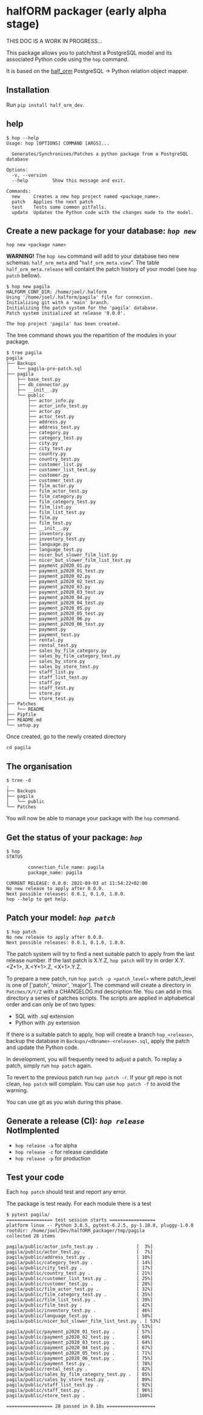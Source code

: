 # halfORM packager (early alpha stage)

THIS DOC IS A WORK IN PROGRESS...

This package allows you to patch/test a PostgreSQL model and its associated
Python code using the `hop` command.

It is based on the [half_orm](https://github.com/collorg/halfORM)
PostgreSQL &#8594; Python relation object mapper.


## Installation

Run `pip install half_orm_dev`.

## help

```
$ hop --help
Usage: hop [OPTIONS] COMMAND [ARGS]...

  Generates/Synchronises/Patches a python package from a PostgreSQL database

Options:
  -v, --version
  --help         Show this message and exit.

Commands:
  new     Creates a new hop project named <package_name>.
  patch   Applies the next patch
  test    Tests some common pitfalls.
  update  Updates the Python code with the changes made to the model.
  ```

## Create a new package for your database: *`hop new`*

```
hop new <package name>
```

**WARNING!** The `hop new` command will add to your database
two new schemas: `half_orm_meta` and "`half_orm_meta.view`".
The table `half_orm_meta.release` will containt the patch history
of your model (see `hop patch` bellow).


```
$ hop new pagila
HALFORM_CONF_DIR: /home/joel/.halform
Using '/home/joel/.halform/pagila' file for connexion.
Initializing git with a 'main' branch.
Initializing the patch system for the 'pagila' database.
Patch system initialized at release '0.0.0'.

The hop project 'pagila' has been created.
```

The tree command shows you the repartition of the modules in your package.

```
$ tree pagila
pagila
├── Backups
│   └── pagila-pre-patch.sql
├── pagila
│   ├── base_test.py
│   ├── db_connector.py
│   ├── __init__.py
│   └── public
│       ├── actor_info.py
│       ├── actor_info_test.py
│       ├── actor.py
│       ├── actor_test.py
│       ├── address.py
│       ├── address_test.py
│       ├── category.py
│       ├── category_test.py
│       ├── city.py
│       ├── city_test.py
│       ├── country.py
│       ├── country_test.py
│       ├── customer_list.py
│       ├── customer_list_test.py
│       ├── customer.py
│       ├── customer_test.py
│       ├── film_actor.py
│       ├── film_actor_test.py
│       ├── film_category.py
│       ├── film_category_test.py
│       ├── film_list.py
│       ├── film_list_test.py
│       ├── film.py
│       ├── film_test.py
│       ├── __init__.py
│       ├── inventory.py
│       ├── inventory_test.py
│       ├── language.py
│       ├── language_test.py
│       ├── nicer_but_slower_film_list.py
│       ├── nicer_but_slower_film_list_test.py
│       ├── payment_p2020_01.py
│       ├── payment_p2020_01_test.py
│       ├── payment_p2020_02.py
│       ├── payment_p2020_02_test.py
│       ├── payment_p2020_03.py
│       ├── payment_p2020_03_test.py
│       ├── payment_p2020_04.py
│       ├── payment_p2020_04_test.py
│       ├── payment_p2020_05.py
│       ├── payment_p2020_05_test.py
│       ├── payment_p2020_06.py
│       ├── payment_p2020_06_test.py
│       ├── payment.py
│       ├── payment_test.py
│       ├── rental.py
│       ├── rental_test.py
│       ├── sales_by_film_category.py
│       ├── sales_by_film_category_test.py
│       ├── sales_by_store.py
│       ├── sales_by_store_test.py
│       ├── staff_list.py
│       ├── staff_list_test.py
│       ├── staff.py
│       ├── staff_test.py
│       ├── store.py
│       └── store_test.py
├── Patches
│   └── README
├── Pipfile
├── README.md
└── setup.py
```

Once created, go to the newly created directory

```
cd pagila
```

## The organisation

```
$ tree -d
.
├── Backups
├── pagila
│   └── public
└── Patches
```

You will now be able to manage your package with the `hop` command.

## Get the status of your package: *`hop`*

```
$ hop 
STATUS

        connection_file_name: pagila
        package_name: pagila
        
CURRENT RELEASE: 0.0.0: 2021-09-03 at 11:54:22+02:00
No new release to apply after 0.0.0.
Next possible releases: 0.0.1, 0.1.0, 1.0.0.
hop --help to get help.
```

## Patch your model: *`hop patch`*

```
$ hop patch
No new release to apply after 0.0.0.
Next possible releases: 0.0.1, 0.1.0, 1.0.0.
```

The patch system will try to find a next suitable patch to apply from the
last release number. If the last patch is X.Y.Z, `hop patch` will try in order
X.Y.<Z+1>, X.<Y+1>.Z, <X+1>.Y.Z.


To prepare a new patch, run `hop patch -p <patch_level>` where patch_level is one
of ['patch', 'minor', 'major']. The command will create a directory in 
`Patches/X/Y/Z` with a CHANGELOG.md description file. You can add in this
directory a series of patches scripts.
The scripts are applied in alphabetical order and can only be of two types:


* SQL with .sql extension
* Python with .py extension

If there is a suitable patch to apply, hop will create a branch `hop_<release>`,
backup the database in `Backups/<dbname>-<release>.sql`, apply the patch and
update the Python code.

In development, you will frequently need to adjust a patch.
To replay a patch, simply run `hop patch` again.

To revert to the previous patch run `hop patch -r`.
If your git repo is not clean, `hop patch` will complain. You can use `hop patch -f`
to avoid the warning.

You can use git as you wish during this phase.
## Generate a release (CI): *`hop release`* NotImplented

* `hop release -a` for alpha
* `hop release -c` for release candidate
* `hop release -p` for production

## Test your code

Each `hop patch` should test and report any error.

The package is test ready. For each module there is a test

```
$ pytest pagila/
================= test session starts =================
platform linux -- Python 3.8.5, pytest-6.2.5, py-1.10.0, pluggy-1.0.0
rootdir: /home/joel/Dev/halfORM_packager/tmp/pagila
collected 28 items                                    

pagila/public/actor_info_test.py .              [  3%]
pagila/public/actor_test.py .                   [  7%]
pagila/public/address_test.py .                 [ 10%]
pagila/public/category_test.py .                [ 14%]
pagila/public/city_test.py .                    [ 17%]
pagila/public/country_test.py .                 [ 21%]
pagila/public/customer_list_test.py .           [ 25%]
pagila/public/customer_test.py .                [ 28%]
pagila/public/film_actor_test.py .              [ 32%]
pagila/public/film_category_test.py .           [ 35%]
pagila/public/film_list_test.py .               [ 39%]
pagila/public/film_test.py .                    [ 42%]
pagila/public/inventory_test.py .               [ 46%]
pagila/public/language_test.py .                [ 50%]
pagila/public/nicer_but_slower_film_list_test.py . [ 53%]
                                                [ 53%]
pagila/public/payment_p2020_01_test.py .        [ 57%]
pagila/public/payment_p2020_02_test.py .        [ 60%]
pagila/public/payment_p2020_03_test.py .        [ 64%]
pagila/public/payment_p2020_04_test.py .        [ 67%]
pagila/public/payment_p2020_05_test.py .        [ 71%]
pagila/public/payment_p2020_06_test.py .        [ 75%]
pagila/public/payment_test.py .                 [ 78%]
pagila/public/rental_test.py .                  [ 82%]
pagila/public/sales_by_film_category_test.py .  [ 85%]
pagila/public/sales_by_store_test.py .          [ 89%]
pagila/public/staff_list_test.py .              [ 92%]
pagila/public/staff_test.py .                   [ 96%]
pagila/public/store_test.py .                   [100%]

================= 28 passed in 0.18s ==================
```